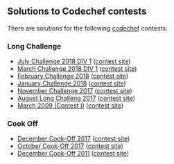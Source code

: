 ## Solutions to Codechef contests

There are solutions for the following [codechef](https://www.codechef.com/) contests:

### Long Challenge

* [July Challenge 2018 DIV 1](july18a) ([contest site](https://www.codechef.com/JULY18A))
* [March Challenge 2018 DIV 1](march18a) ([contest site](https://www.codechef.com/MARCH18A/))
* [February Challenge 2018](feb18) ([contest site](https://www.codechef.com/FEB18))
* [January Challenge 2018](jan18) ([contest site](https://www.codechef.com/JAN18))
* [November Challenge 2017](nov17) ([contest site](https://www.codechef.com/NOV17))
* [August Long Challeng 2017](aug17) ([contest site](https://www.codechef.com/AUG17))
* [March 2009 (Contest I)](march09) ([contest site](https://www.codechef.com/MARCH09))

### Cook Off

* [December Cook-Off 2017](cook89) ([contest site](https://www.codechef.com/COOK89))
* [October Cook-Off 2017](cook87) ([contest site](https://www.codechef.com/COOK87))
* [December Cook-Off 2011](cook17) ([contest site](https://www.codechef.com/COOK17))
